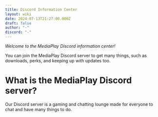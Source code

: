 ```yaml
---
title: Discord Information Center
layout: wiki
date: 2024-07-13T21:27:00.000Z
draft: false
author: "-"
discord: "-"
---
```

*Welcome to the MediaPlay Discord information center!*

You can join the MediaPlay Discord server to get many things, such as downloads, perks, and keeping up with updates too.

# What is the MediaPlay Discord server?

Our Discord server is a gaming and chatting lounge made for everyone to chat and have many things to do.
